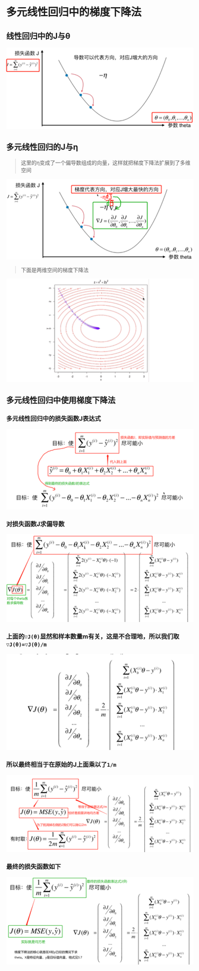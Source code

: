 # 多元线性回归中的梯度下降法

## 线性回归中的J与θ

![线性回归中的J和θ](images/线性回归中的J和θ.png)

## 多元线性回归的J与η

> 这里的η变成了一个偏导数组成的向量，这样就把梯度下降法扩展到了多维空间

![线性回归中的J和θ推导](images/线性回归中的J和θ推导.png)

> 下面是两维空间的梯度下降法

![二维空间中的梯度下降法](images/二维空间中的梯度下降法.png)

## 多元线性回归中使用梯度下降法

### 多元线性回归中的损失函数J表达式

![多元线性回归中的损失函数J表达式](images/多元线性回归中的损失函数J表达式.png)

### 对损失函数J求偏导数
![对损失函数J求偏导数](images/对损失函数J求偏导数.png)

### 上面的`▽J(θ)`显然和样本数量m有关，这是不合理地，所以我们取`▽J(θ)=▽J(θ)/m`

![对损失函数J求偏导数2](images/对损失函数J求偏导数2.png)

### 所以最终相当于在原始的J上面乘以了`1/m`

![对损失函数J求偏导数3](images/对损失函数J求偏导数3.png)

### 最终的损失函数如下

![最终的损失函数表达式](images/最终的损失函数表达式.png)